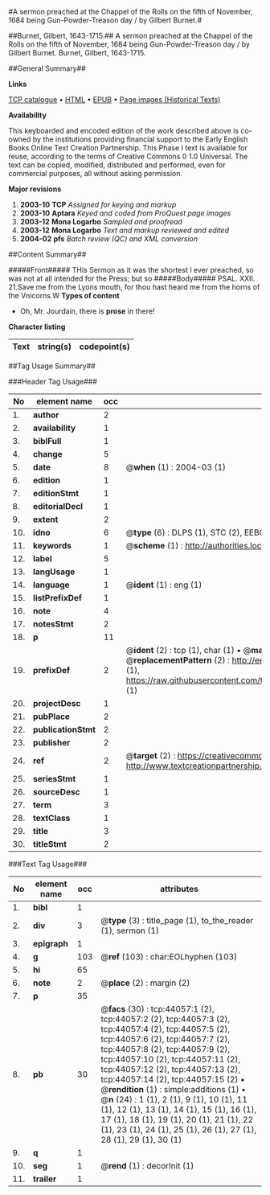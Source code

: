 #A sermon preached at the Chappel of the Rolls on the fifth of November, 1684 being Gun-Powder-Treason day / by Gilbert Burnet.#

##Burnet, Gilbert, 1643-1715.##
A sermon preached at the Chappel of the Rolls on the fifth of November, 1684 being Gun-Powder-Treason day / by Gilbert Burnet.
Burnet, Gilbert, 1643-1715.

##General Summary##

**Links**

[TCP catalogue](http://www.ota.ox.ac.uk/tcp/)  • 
[HTML](http://tei.it.ox.ac.uk/tcp/Texts-HTML/free/A30/A30424.html)  • 
[EPUB](http://tei.it.ox.ac.uk/tcp/Texts-EPUB/free/A30/A30424.epub) • 
[Page images (Historical Texts)](https://data.historicaltexts.jisc.ac.uk/view?pubId=eebo-09726092e&pageId=eebo-09726092e-44057-1)

**Availability**

This keyboarded and encoded edition of the
	       work described above is co-owned by the institutions
	       providing financial support to the Early English Books
	       Online Text Creation Partnership. This Phase I text is
	       available for reuse, according to the terms of Creative
	       Commons 0 1.0 Universal. The text can be copied,
	       modified, distributed and performed, even for
	       commercial purposes, all without asking permission.

**Major revisions**

1. __2003-10__ __TCP__ *Assigned for keying and markup*
1. __2003-10__ __Aptara__ *Keyed and coded from ProQuest page images*
1. __2003-12__ __Mona Logarbo__ *Sampled and proofread*
1. __2003-12__ __Mona Logarbo__ *Text and markup reviewed and edited*
1. __2004-02__ __pfs__ *Batch review (QC) and XML conversion*

##Content Summary##

#####Front#####
THis Sermon as it was the shortest
I ever preached, so was
not at all intended for the
Press; but so
#####Body#####
PSAL. XXII. 21.Save me from the Lyons mouth, for
thou hast heard me from the horns of
the Vnicorns.W
**Types of content**

  * Oh, Mr. Jourdain, there is **prose** in there!

**Character listing**


|Text|string(s)|codepoint(s)|
|---|---|---|

##Tag Usage Summary##

###Header Tag Usage###

|No|element name|occ|attributes|
|---|---|---|---|
|1.|__author__|2||
|2.|__availability__|1||
|3.|__biblFull__|1||
|4.|__change__|5||
|5.|__date__|8| @__when__ (1) : 2004-03 (1)|
|6.|__edition__|1||
|7.|__editionStmt__|1||
|8.|__editorialDecl__|1||
|9.|__extent__|2||
|10.|__idno__|6| @__type__ (6) : DLPS (1), STC (2), EEBO-CITATION (1), OCLC (1), VID (1)|
|11.|__keywords__|1| @__scheme__ (1) : http://authorities.loc.gov/ (1)|
|12.|__label__|5||
|13.|__langUsage__|1||
|14.|__language__|1| @__ident__ (1) : eng (1)|
|15.|__listPrefixDef__|1||
|16.|__note__|4||
|17.|__notesStmt__|2||
|18.|__p__|11||
|19.|__prefixDef__|2| @__ident__ (2) : tcp (1), char (1)  •  @__matchPattern__ (2) : ([0-9\-]+):([0-9IVX]+) (1), (.+) (1)  •  @__replacementPattern__ (2) : http://eebo.chadwyck.com/downloadtiff?vid=$1&page=$2 (1), https://raw.githubusercontent.com/textcreationpartnership/Texts/master/tcpchars.xml#$1 (1)|
|20.|__projectDesc__|1||
|21.|__pubPlace__|2||
|22.|__publicationStmt__|2||
|23.|__publisher__|2||
|24.|__ref__|2| @__target__ (2) : https://creativecommons.org/publicdomain/zero/1.0/ (1), http://www.textcreationpartnership.org/docs/. (1)|
|25.|__seriesStmt__|1||
|26.|__sourceDesc__|1||
|27.|__term__|3||
|28.|__textClass__|1||
|29.|__title__|3||
|30.|__titleStmt__|2||


###Text Tag Usage###

|No|element name|occ|attributes|
|---|---|---|---|
|1.|__bibl__|1||
|2.|__div__|3| @__type__ (3) : title_page (1), to_the_reader (1), sermon (1)|
|3.|__epigraph__|1||
|4.|__g__|103| @__ref__ (103) : char:EOLhyphen (103)|
|5.|__hi__|65||
|6.|__note__|2| @__place__ (2) : margin (2)|
|7.|__p__|35||
|8.|__pb__|30| @__facs__ (30) : tcp:44057:1 (2), tcp:44057:2 (2), tcp:44057:3 (2), tcp:44057:4 (2), tcp:44057:5 (2), tcp:44057:6 (2), tcp:44057:7 (2), tcp:44057:8 (2), tcp:44057:9 (2), tcp:44057:10 (2), tcp:44057:11 (2), tcp:44057:12 (2), tcp:44057:13 (2), tcp:44057:14 (2), tcp:44057:15 (2)  •  @__rendition__ (1) : simple:additions (1)  •  @__n__ (24) : 1 (1), 2 (1), 9 (1), 10 (1), 11 (1), 12 (1), 13 (1), 14 (1), 15 (1), 16 (1), 17 (1), 18 (1), 19 (1), 20 (1), 21 (1), 22 (1), 23 (1), 24 (1), 25 (1), 26 (1), 27 (1), 28 (1), 29 (1), 30 (1)|
|9.|__q__|1||
|10.|__seg__|1| @__rend__ (1) : decorInit (1)|
|11.|__trailer__|1||
